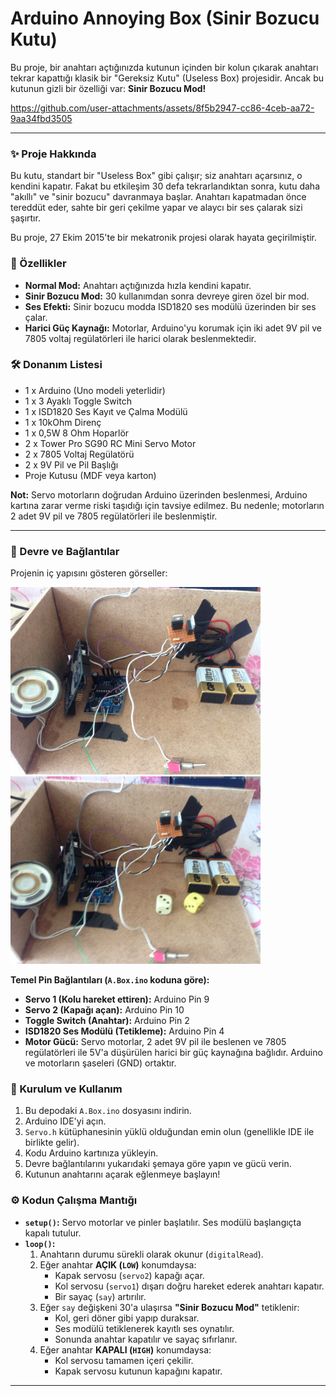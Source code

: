 # Arduino Annoying Box (Sinir Bozucu Kutu)

Bu proje, bir anahtarı açtığınızda kutunun içinden bir kolun çıkarak anahtarı tekrar kapattığı klasik bir "Gereksiz Kutu" (Useless Box) projesidir. Ancak bu kutunun gizli bir özelliği var: **Sinir Bozucu Mod!**

https://github.com/user-attachments/assets/8f5b2947-cc86-4ceb-aa72-9aa34fbd3505

---

### **✨ Proje Hakkında**

Bu kutu, standart bir "Useless Box" gibi çalışır; siz anahtarı açarsınız, o kendini kapatır. Fakat bu etkileşim 30 defa tekrarlandıktan sonra, kutu daha "akıllı" ve "sinir bozucu" davranmaya başlar. Anahtarı kapatmadan önce tereddüt eder, sahte bir geri çekilme yapar ve alaycı bir ses çalarak sizi şaşırtır.

Bu proje, 27 Ekim 2015'te bir mekatronik projesi olarak hayata geçirilmiştir.

### **🔧 Özellikler**

* **Normal Mod:** Anahtarı açtığınızda hızla kendini kapatır.
* **Sinir Bozucu Mod:** 30 kullanımdan sonra devreye giren özel bir mod.
* **Ses Efekti:** Sinir bozucu modda ISD1820 ses modülü üzerinden bir ses çalar.
* **Harici Güç Kaynağı:** Motorlar, Arduino'yu korumak için iki adet 9V pil ve 7805 voltaj regülatörleri ile harici olarak beslenmektedir.

### **🛠️ Donanım Listesi**

* 1 x Arduino (Uno modeli yeterlidir)
* 1 x 3 Ayaklı Toggle Switch
* 1 x ISD1820 Ses Kayıt ve Çalma Modülü
* 1 x 10kOhm Direnç
* 1 x 0,5W 8 Ohm Hoparlör
* 2 x Tower Pro SG90 RC Mini Servo Motor
* 2 x 7805 Voltaj Regülatörü
* 2 x 9V Pil ve Pil Başlığı
* Proje Kutusu (MDF veya karton)

**Not:** Servo motorların doğrudan Arduino üzerinden beslenmesi, Arduino kartına zarar verme riski taşıdığı için tavsiye edilmez. Bu nedenle; motorların 2 adet 9V pil ve 7805 regülatörleri ile beslenmiştir.

---

### **🔌 Devre ve Bağlantılar**

Projenin iç yapısını gösteren görseller:

<img src="media/IMG_0007.JPG" alt="Proje İç Görünümü 1" width="400"/> <img src="media/IMG_0008.JPG" alt="Proje İç Görünümü 2" width="400"/>

**Temel Pin Bağlantıları (`A.Box.ino` koduna göre):**

* **Servo 1 (Kolu hareket ettiren):** Arduino Pin 9
* **Servo 2 (Kapağı açan):** Arduino Pin 10
* **Toggle Switch (Anahtar):** Arduino Pin 2
* **ISD1820 Ses Modülü (Tetikleme):** Arduino Pin 4
* **Motor Gücü:** Servo motorlar, 2 adet 9V pil ile beslenen ve 7805 regülatörleri ile 5V'a düşürülen harici bir güç kaynağına bağlıdır. Arduino ve motorların şaseleri (GND) ortaktır.

### **🚀 Kurulum ve Kullanım**

1.  Bu depodaki `A.Box.ino` dosyasını indirin.
2.  Arduino IDE'yi açın.
3.  `Servo.h` kütüphanesinin yüklü olduğundan emin olun (genellikle IDE ile birlikte gelir).
4.  Kodu Arduino kartınıza yükleyin.
5.  Devre bağlantılarını yukarıdaki şemaya göre yapın ve gücü verin.
6.  Kutunun anahtarını açarak eğlenmeye başlayın!

### **⚙️ Kodun Çalışma Mantığı**

* **`setup()`:** Servo motorlar ve pinler başlatılır. Ses modülü başlangıçta kapalı tutulur.
* **`loop()`:**
    1.  Anahtarın durumu sürekli olarak okunur (`digitalRead`).
    2.  Eğer anahtar **AÇIK (`LOW`)** konumdaysa:
        * Kapak servosu (`servo2`) kapağı açar.
        * Kol servosu (`servo1`) dışarı doğru hareket ederek anahtarı kapatır.
        * Bir sayaç (`say`) artırılır.
    3.  Eğer `say` değişkeni 30'a ulaşırsa **"Sinir Bozucu Mod"** tetiklenir:
        * Kol, geri döner gibi yapıp duraksar.
        * Ses modülü tetiklenerek kayıtlı ses oynatılır.
        * Sonunda anahtar kapatılır ve sayaç sıfırlanır.
    4.  Eğer anahtar **KAPALI (`HIGH`)** konumdaysa:
        * Kol servosu tamamen içeri çekilir.
        * Kapak servosu kutunun kapağını kapatır.

---
